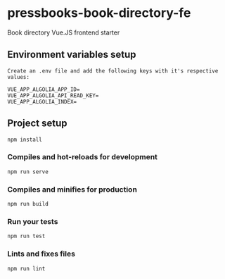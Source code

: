 # pressbooks-book-directory-fe
Book directory Vue.JS frontend starter

## Environment variables setup

```
Create an .env file and add the following keys with it's respective values:

VUE_APP_ALGOLIA_APP_ID=
VUE_APP_ALGOLIA_API_READ_KEY=
VUE_APP_ALGOLIA_INDEX=
```

## Project setup
```
npm install
```

### Compiles and hot-reloads for development
```
npm run serve
```

### Compiles and minifies for production
```
npm run build
```

### Run your tests
```
npm run test
```

### Lints and fixes files
```
npm run lint
```
